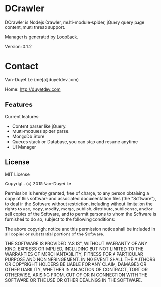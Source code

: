 DCrawler
=============

DCrawler is Nodejs Crawler, multi-module-spider, jQuery query page content, multi thread support.

Manager is generated by [LoopBack](http://loopback.io).

Version: 0.1.2

Contact 
=============

Van-Duyet Le (me[at]duyetdev.com)

Home: http://duyetdev.com

Features
--------

Current features:

* Content parser like jQuery.
* Multi-modules spider parse.
* MongoDb Store
* Queues stack on Database, you can stop and resume anytime.
* UI Manager

License
-------
MIT License

Copyright (c) 2015 Van-Duyet Le

Permission is hereby granted, free of charge, to any person obtaining a copy of this software and associated documentation files (the "Software"), to deal in the Software without restriction, including without limitation the rights to use, copy, modify, merge, publish, distribute, sublicense, and/or sell copies of the Software, and to permit persons to whom the Software is furnished to do so, subject to the following conditions:

The above copyright notice and this permission notice shall be included in all copies or substantial portions of the Software.

THE SOFTWARE IS PROVIDED "AS IS", WITHOUT WARRANTY OF ANY KIND, EXPRESS OR IMPLIED, INCLUDING BUT NOT LIMITED TO THE WARRANTIES OF MERCHANTABILITY, FITNESS FOR A PARTICULAR PURPOSE AND NONINFRINGEMENT. IN NO EVENT SHALL THE AUTHORS OR COPYRIGHT HOLDERS BE LIABLE FOR ANY CLAIM, DAMAGES OR OTHER LIABILITY, WHETHER IN AN ACTION OF CONTRACT, TORT OR OTHERWISE, ARISING FROM, OUT OF OR IN CONNECTION WITH THE SOFTWARE OR THE USE OR OTHER DEALINGS IN THE SOFTWARE.
